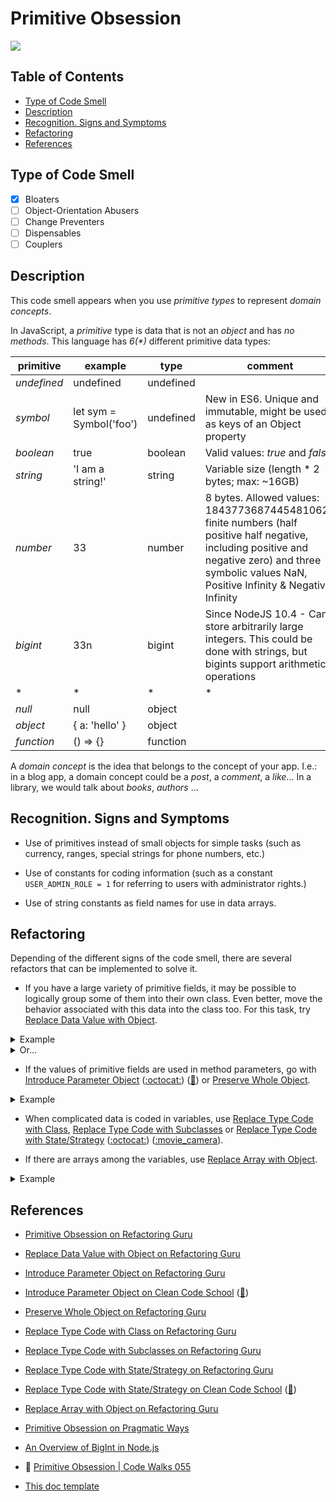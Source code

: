# Primitive Obsession

![](https://www.pragmaticways.com/wp-content/uploads/2020/02/code-smells-primitive-obsession.png)

## Table of Contents

- [Type of Code Smell](#type-of-code-smell)
- [Description](#description)
- [Recognition. Signs and Symptoms](#recognition-signs-and-symptoms)
- [Refactoring](#refactoring)
- [References](#references)

## Type of Code Smell

- [x] Bloaters
- [ ] Object-Orientation Abusers
- [ ] Change Preventers
- [ ] Dispensables
- [ ] Couplers

## Description

This code smell appears when you use *primitive types* to represent *domain concepts*.

In JavaScript, a *primitive* type is data that is not an _object_ and has _no methods_. This language has _6(*)_ different primitive data types:

|   primitive   |         example         |    type     | comment |
|---------------|-------------------------|-------------|---------|
|  _undefined_  |       undefined         |  undefined  |         |
|   _symbol_    | let sym = Symbol('foo') |  undefined  | New in ES6. Unique and immutable, might be used as keys of an Object property |
|   _boolean_   |          true           |   boolean   | Valid values: *true* and *false* |
|   _string_    |     'I am a string!'    |   string    | Variable size (length * 2 bytes; max: ~16GB) |
|   _number_    |           33            |   number    | 8 bytes. Allowed values: 18437736874454810624 finite numbers (half positive half negative, including positive and negative zero) and three symbolic values NaN, Positive Infinity & Negative Infinity |
|   _bigint_    |           33n           |   bigint    | Since NodeJS 10.4 - Can store arbitrarily large integers. This could be done with strings, but bigints support arithmetic operations |
|       *       |           *             |     *       |   *     |
|    _null_     |          null           |   object    |         |
|   _object_    |     { a: 'hello' }      |   object    |         |
|  _function_   |         () => {}        |  function   |         |


A *domain concept* is the idea that belongs to the concept of your app. I.e.: in a blog app, a domain concept could be a _post_, a _comment_, a _like_... In a library, we would talk about _books_, _authors_ ...


## Recognition. Signs and Symptoms

- Use of primitives instead of small objects for simple tasks (such as currency, ranges, special strings for phone numbers, etc.)

- Use of constants for coding information (such as a constant `USER_ADMIN_ROLE = 1` for referring to users with administrator rights.)

- Use of string constants as field names for use in data arrays.

## Refactoring

Depending of the different signs of the code smell, there are several refactors that can be implemented to solve it.

- If you have a large variety of primitive fields, it may be possible to logically group some of them into their own class. Even better, move the behavior associated with this data into the class too. For this task, try [Replace Data Value with Object](https://refactoring.guru/replace-data-value-with-object).

<details>
  <summary>Example</summary>
  From:

```java
class User {
  private String userName;
  private String password;

  public User(String userName, String password) {
    this.userName = userName;
    this.password = password;
  }
}
```
To:

```java
class Password {
  private String value;

  public Password(String value) {
    if (value.length() < 8) {
      throw new InvalidPasswordException('too short!!');
    }
    this.value = value;
  };
}

class User {
  private String userName;
  private Password password;

  public User(String userName, Password password) {
    this.userName = userName;
    this.password = password;
  }
};

User user = new User('leonardoDaVinci', 'leoInDaHous');
```
</details>

<details>
  <summary>Or...</summary>
  From:

```javascript
const User = (name, email) => ({
  name,
  email,
});
```

To:

```js
const Name = value => { ... };
const Email = value => { ... };

const User = (_name, _email) => ({
  name: Name(_name),
  email: Email(_email),
});
```
</details>

- If the values of primitive fields are used in method parameters, go with [Introduce Parameter Object](https://refactoring.guru/introduce-parameter-object) ([:octocat:](https://github.com/guidesmiths/clean-code-school/tree/master/refactors/introduce-parameter-object)) ([:movie_camera:](https://youtu.be/k-5M7oR5hLI)) or [Preserve Whole Object](https://refactoring.guru/preserve-whole-object).

<details>
  <summary>Example</summary>
  From:
```javascript
const calculateSeconds = (startDate, endDate) => { ... };
```

To:
```javascript
const calculateSeconds = (dateRange) => { ... };
```
</details>


- When complicated data is coded in variables, use [Replace Type Code with Class](https://refactoring.guru/replace-type-code-with-classs), [Replace Type Code with Subclasses](https://refactoring.guru/replace-type-code-with-subclasses) or [Replace Type Code with State/Strategy](https://refactoring.guru/replace-type-code-with-state-strategy) ([:octocat:](https://github.com/guidesmiths/clean-code-school/tree/master/refactors/replace-type-code-with-state-or-strategy)) ([:movie_camera](https://youtu.be/L4vHWK12rIQ)).

- If there are arrays among the variables, use [Replace Array with Object](https://refactoring.guru/replace-array-with-object).

<details>
  <summary>Example</summary>
From:

```javascript
const row = [];
row[0] = 'Betis';
row[1] = 'Joaquín';
```

To:

```javascript
const row = {
  teamName: 'Betis',
};
row.teamCaptain: 'Joaquín',
```
</details>


## References

- [Primitive Obsession on Refactoring Guru](https://refactoring.guru/smells/primitive-obsession)

- [Replace Data Value with Object on Refactoring Guru](https://refactoring.guru/replace-data-value-with-object)

- [Introduce Parameter Object on Refactoring Guru](https://refactoring.guru/introduce-parameter-object)

- [Introduce Parameter Object on Clean Code School](https://github.com/guidesmiths/clean-code-school/tree/master/refactors/introduce-parameter-object) ([:movie_camera:](https://youtu.be/k-5M7oR5hLI))

- [Preserve Whole Object on Refactoring Guru](https://refactoring.guru/preserve-whole-object)

- [Replace Type Code with Class on Refactoring Guru](https://refactoring.guru/replace-type-code-with-classs)

- [Replace Type Code with Subclasses on Refactoring Guru](https://refactoring.guru/replace-type-code-with-subclasses) 

- [Replace Type Code with State/Strategy on Refactoring Guru](https://refactoring.guru/replace-type-code-with-state-strategy)

- [Replace Type Code with State/Strategy on Clean Code School](https://github.com/guidesmiths/clean-code-school/tree/master/refactors/replace-type-code-with-state-or-strategy) ([:movie_camera:](https://youtu.be/L4vHWK12rIQ))

- [Replace Array with Object on Refactoring Guru](https://refactoring.guru/replace-array-with-object)

- [Primitive Obsession on Pragmatic Ways](https://www.pragmaticways.com/31-code-smells-you-must-know/#10_Primitive_Obsession)

- [An Overview of BigInt in Node.js](http://thecodebarbarian.com/an-overview-of-bigint-in-node-js.html)

- :movie_camera: [Primitive Obsession | Code Walks 055](https://www.youtube.com/watch?v=wKtooLW8GDc)

- [This doc template](https://gist.github.com/reymon359/1dbeab82c0323cc2d6e0d010ba71ebe4)
